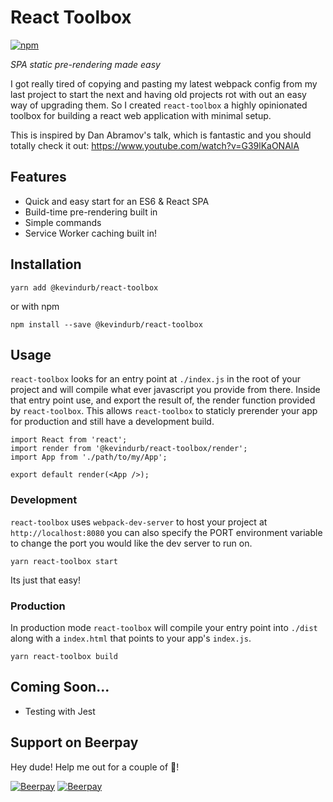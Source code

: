 # React Toolbox
[![npm](https://img.shields.io/npm/v/@kevindurb/react-toolbox.svg)](https://www.npmjs.com/package/@kevindurb/react-toolbox)

*SPA static pre-rendering made easy*

I got really tired of copying and pasting my latest webpack config from my last
project to start the next and having old projects rot with out an easy way of
upgrading them. So I created `react-toolbox` a highly opinionated toolbox for
building a react web application with minimal setup.

This is inspired by Dan Abramov's talk, which is fantastic and you should
totally check it out:
https://www.youtube.com/watch?v=G39lKaONAlA

## Features
- Quick and easy start for an ES6 & React SPA
- Build-time pre-rendering built in
- Simple commands
- Service Worker caching built in!

## Installation
```
yarn add @kevindurb/react-toolbox
```
or with npm
```
npm install --save @kevindurb/react-toolbox
```

## Usage
`react-toolbox` looks for an entry point at `./index.js` in the root of your
project and will compile what ever javascript you provide from there. Inside
that entry point use, and export the result of, the render function provided by
`react-toolbox`. This allows `react-toolbox` to staticly prerender your app for
production and still have a development build.

```
import React from 'react';
import render from '@kevindurb/react-toolbox/render';
import App from './path/to/my/App';

export default render(<App />);
```

### Development
`react-toolbox` uses `webpack-dev-server` to host your project at
`http://localhost:8080` you can also specify the PORT environment variable to
change the port you would like the dev server to run on.

```
yarn react-toolbox start
```
Its just that easy!

### Production
In production mode `react-toolbox` will compile your entry point into `./dist`
along with a `index.html` that points to your app's `index.js`.

```
yarn react-toolbox build
```

## Coming Soon...
- Testing with Jest

## Support on Beerpay
Hey dude! Help me out for a couple of :beers:!

[![Beerpay](https://beerpay.io/kevindurb/react-toolbox/badge.svg?style=beer-square)](https://beerpay.io/kevindurb/react-toolbox)  [![Beerpay](https://beerpay.io/kevindurb/react-toolbox/make-wish.svg?style=flat-square)](https://beerpay.io/kevindurb/react-toolbox?focus=wish)